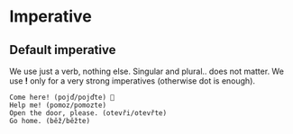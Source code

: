 # Imperative

## Default imperative
We use just a verb, nothing else. Singular and plural.. does not matter.
We use **!** only for a very strong imperatives (otherwise dot is enough).

```
Come here! (pojď/pojďte) 🛑
Help me! (pomoz/pomozte)
Open the door, please. (otevři/otevřte)
Go home. (běž/běžte)
```
